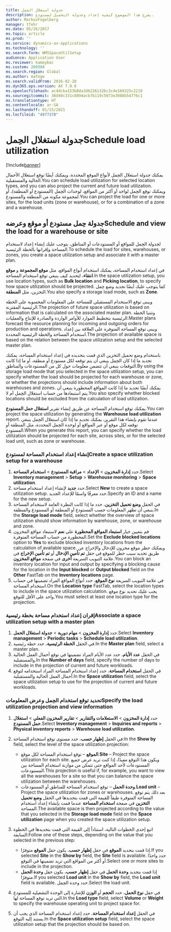 ```yaml
---
title: جدولة استغلال الحِمل
description: يشرح هذا الموضوع كيفية إعداد وجدولة التحميل لمستودع.
author: MarkusFogelberg
manager: tfehr
ms.date: 05/26/2017
ms.topic: article
ms.prod: ''
ms.service: dynamics-ax-applications
ms.technology: ''
ms.search.form: WMSSpaceUtilSetup
audience: Application User
ms.reviewer: kamaybac
ms.custom: 269384
ms.search.region: Global
ms.author: mafoge
ms.search.validFrom: 2016-02-28
ms.dyn365.ops.version: AX 7.0.0
ms.openlocfilehash: ac4dcba153b8da3d62261326c3c4e169325c2210
ms.sourcegitcommit: 38d40c331c8894acb7b119c5073e3088b54776c1
ms.translationtype: HT
ms.contentlocale: ar-SA
ms.lasthandoff: 01/15/2021
ms.locfileid: "4977378"
---
```

# <a name="schedule-load-utilization"></a><span data-ttu-id="2b42d-103">جدولة استغلال الحِمل</span><span class="sxs-lookup"><span data-stu-id="2b42d-103">Schedule load utilization</span></span>

[!include[banner](../includes/banner.md)]

<span data-ttu-id="2b42d-104">يمكنك جدولة استغلال الحِمل‬ لأنواع الموقع المحددة، ويمكنك أيضًا توقع استغلال الأحمال الحالية والمستقبلية.</span><span class="sxs-lookup"><span data-stu-id="2b42d-104">You can schedule load utilization for selected location types, and you can also project the current and future load utilization.</span></span> <span data-ttu-id="2b42d-105">ويمكنك توقع الحِمل لواحد أو أكثر من المواقع، لوحدات الحِمل (المستودع أو المنطقة)، أو لمجموعة مكونة من المنطقة والمستودع.</span><span class="sxs-lookup"><span data-stu-id="2b42d-105">You can project the load for one or more sites, for the load units (zone or warehouse), or for a combination of a zone and a warehouse.</span></span>

## <a name="schedule-and-view-the-load-for-a-warehouse-or-site"></a><span data-ttu-id="2b42d-106">جدولة حِمل مستودع أو موقع وعرضه</span><span class="sxs-lookup"><span data-stu-id="2b42d-106">Schedule and view the load for a warehouse or site</span></span>

<span data-ttu-id="2b42d-107">لجدولة الحِمل للمواقع أو المستودعات أو المناطق، يتوجب عليك إنشاء إعداد لاستخدام المساحة وإقرانها بالخطة الرئيسية.</span><span class="sxs-lookup"><span data-stu-id="2b42d-107">To schedule the load for sites, warehouses, or zones, you create a space utilization setup and associate it with a master plan.</span></span>

<span data-ttu-id="2b42d-108">في إعداد استخدام المساحة، يمكنك استخدام أنواع المواقع، مثل **موقع المجموعة** و **موقع انتقاء**، لتحديد كيف ينبغي توقع استخدام المساحة.</span><span class="sxs-lookup"><span data-stu-id="2b42d-108">In the space utilization setup, you use location types, such as **Bulk location** and **Picking location**, to specify how space utilization should be projected.</span></span> <span data-ttu-id="2b42d-109">كما يتوجب عليك أيضًا تحديد وضع حِمل التخزين، مثل **المنطقة**.</span><span class="sxs-lookup"><span data-stu-id="2b42d-109">You also specify a storage load mode, such as **Zone**.</span></span>

<span data-ttu-id="2b42d-110">ويبنى توقع الاستخدام المستقبلي للمساحة على المعلومات المحسوبة على الخطة الرئيسية المقترنة.</span><span class="sxs-lookup"><span data-stu-id="2b42d-110">The projection of future space utilization is based on information that is calculated on the associated master plan.</span></span> <span data-ttu-id="2b42d-111">وتتنبا الخطة الرئيسية بتخطيط الموارد للأوامر الواردة والصادرة للإنتاج والعمليات.</span><span class="sxs-lookup"><span data-stu-id="2b42d-111">Master plans forecast the resource planning for incoming and outgoing orders for production and operations.</span></span> <span data-ttu-id="2b42d-112">ويبنى توقع المساحة المتوفرة على العلاقة بين إعداد استخدام المساحة والخطة الرئيسية المحددة.</span><span class="sxs-lookup"><span data-stu-id="2b42d-112">The projection of available space is based on the relation between the space utilization setup and the selected master plan.</span></span>

<span data-ttu-id="2b42d-113">باستخدام وضع تحميل التخزين الذي قمت بتحديده في إعداد استخدام المساحة، يمكنك تحديد ما إذا كان الحِمل ينبغي أن يتم توقعه لكل مستودع أو منطقة، أو ما إذا كانت التوقعات ينبغي أن تتضمن معلومات حول كل من المستودعات والمناطق.</span><span class="sxs-lookup"><span data-stu-id="2b42d-113">By using the storage load mode that you selected in the space utilization setup, you can specify whether the load should be projected for each warehouse or zone, or whether the projections should include information about both warehouses and zones.</span></span> <span data-ttu-id="2b42d-114">يمكنك أيضًا تحديد ما إذا كانت المواقع المحظورة ينبغي أن يتم استبعادها من حساب استغلال الحِمل أم لا.</span><span class="sxs-lookup"><span data-stu-id="2b42d-114">You also specify whether blocked locations should be excluded from the calculation of load utilization.</span></span>

<span data-ttu-id="2b42d-115">يمكنك توقع استخدام المساحة عن طريق إنشاء تقرير **استغلال حمل المستودع**.</span><span class="sxs-lookup"><span data-stu-id="2b42d-115">You can project the space utilization by generating the **Warehouse load utilization** report.</span></span> <span data-ttu-id="2b42d-116">عندما تقوم بإنشاء هذا التقرير، يمكنك تحديد ما إذا كان استغلال الحِمل ينبغي توقعه لكل موقع أو عبر المواقع أو لوحدة الحِمل المحددة، مثل المنطقة أو المستودع.</span><span class="sxs-lookup"><span data-stu-id="2b42d-116">When you generate this report, you can specify whether the load utilization should be projected for each site, across sites, or for the selected load unit, such as zone or warehouse.</span></span>

### <a name="create-a-space-utilization-setup-for-a-warehouse"></a><span data-ttu-id="2b42d-117">إنشاء إعداد استخدام المساحة لمستودع</span><span class="sxs-lookup"><span data-stu-id="2b42d-117">Create a space utilization setup for a warehouse</span></span>

1. <span data-ttu-id="2b42d-118">حدد **إدارة المخزون** \> **الإعداد** \> **مراقبة المستودع** \> **استخدام المساحة**.</span><span class="sxs-lookup"><span data-stu-id="2b42d-118">Select **Inventory management** \> **Setup** \> **Warehouse monitoring** \> **Space utilization**.</span></span>
2. <span data-ttu-id="2b42d-119">حدد **جديد** لإنشاء إعداد استخدام مساحة.</span><span class="sxs-lookup"><span data-stu-id="2b42d-119">Select **New** to create a space utilization setup.</span></span> <span data-ttu-id="2b42d-120">حدد معرفًا واسمًا للإعداد الجديد.</span><span class="sxs-lookup"><span data-stu-id="2b42d-120">Specify an ID and a name for the new setup.</span></span>
3. <span data-ttu-id="2b42d-121">في الحقل **وضع تحميل التخزين**، حدد ما إذا كانت النظرة العامة لاستخدام المساحة ينبغي أن تظهر المعلومات حسب المستودع أو المنطقة أو المستودع والمنطقة.</span><span class="sxs-lookup"><span data-stu-id="2b42d-121">In the **Storage load mode** field, select whether the overview of space utilization should show information by warehouse, zone, or warehouse and zone.</span></span>
4. <span data-ttu-id="2b42d-122">قم بتعيين خيار **‏‫استبعاد المواقع المحظورة‬** على **نعم** لاستبعاد مواقع المخزون المحظورة من حساب المساحة المتوفرة.</span><span class="sxs-lookup"><span data-stu-id="2b42d-122">Set the **Exclude blocked locations** option to **Yes** to exclude blocked inventory locations from the calculation of available space.</span></span> <span data-ttu-id="2b42d-123">ويمكنك حظر موقع مخزون للإدخال والإخراج عن طريق تحديد سبب حظر للموقع في حقل **تم تأمين الإدخال** أو **تم تأمين الإخراج** في علامة التبويب السريعة **أخرى** في صفحة **مواقع المخزون**.</span><span class="sxs-lookup"><span data-stu-id="2b42d-123">You can block an inventory location for input and output by specifying a blocking cause for the location in the **Input blocked** or **Output blocked** field on the **Other** FastTab on the **Inventory locations** page.</span></span>
5. <span data-ttu-id="2b42d-124">في علامة التبويب السريعة **نوع الموقع**، حدد أنواع المواقع المراد تضمينها في حساب استخدام المساحة.</span><span class="sxs-lookup"><span data-stu-id="2b42d-124">On the **Location type** FastTab, select the location types to include in the space utilization calculation.</span></span> <span data-ttu-id="2b42d-125">يجب عليك تحديد نوع موقع واحد على الأقل للتوقع.</span><span class="sxs-lookup"><span data-stu-id="2b42d-125">You must select at least one location type for the projection.</span></span>

### <a name="associate-a-space-utilization-setup-with-a-master-plan"></a><span data-ttu-id="2b42d-126">إقران إعداد استخدام مساحة بخطة رئيسية</span><span class="sxs-lookup"><span data-stu-id="2b42d-126">Associate a space utilization setup with a master plan</span></span>

1. <span data-ttu-id="2b42d-127">حدد **إدارة المخزون** \> **مهام دورية** \> **جدولة استغلال الحمل**.</span><span class="sxs-lookup"><span data-stu-id="2b42d-127">Select **Inventory management** \> **Periodic tasks** \> **Schedule load utilization**.</span></span>
2. <span data-ttu-id="2b42d-128">في الحقل **الخطة الرئيسية**، حدد خطة رئيسية.</span><span class="sxs-lookup"><span data-stu-id="2b42d-128">In the **Master plan** field, select a master plan.</span></span>
3. <span data-ttu-id="2b42d-129">في الحقل **عدد الأيام**، حدد عدد الأيام المراد تضمينها في توقع أحمال العمل الحالية والمستقبلية.</span><span class="sxs-lookup"><span data-stu-id="2b42d-129">In the **Number of days** field, specify the number of days to include in the projection of current and future workloads.</span></span>
4. <span data-ttu-id="2b42d-130">في الحقل **استخدام المساحة**، حدد إعداد استخدام المساحة المراد استخدامه لتوقع أحمال العمل الحالية والمستقبلية.</span><span class="sxs-lookup"><span data-stu-id="2b42d-130">In the **Space utilization** field, select the space utilization setup to use for the projection of current and future workloads.</span></span>

### <a name="specify-the-load-utilization-projection-and-view-information"></a><span data-ttu-id="2b42d-131">تحديد توقع استخدام الحِمل وعرض المعلومات</span><span class="sxs-lookup"><span data-stu-id="2b42d-131">Specify the load utilization projection and view information</span></span>

1. <span data-ttu-id="2b42d-132">حدد **إدارة المخزون** \> **الاستعلامات والتقارير** \> **تقارير المخزون الفعلي‬** \> **استغلال حمل المستودع**.</span><span class="sxs-lookup"><span data-stu-id="2b42d-132">Select **Inventory management** \> **Inquiries and reports** \> **Physical inventory reports** \> **Warehouse load utilization**.</span></span>
2. <span data-ttu-id="2b42d-133">في الحقل **إظهار حسب**، حدد مستوى توقع استخدام المساحة:</span><span class="sxs-lookup"><span data-stu-id="2b42d-133">In the **Show by** field, select the level of the space utilization projection:</span></span>

    - <span data-ttu-id="2b42d-134">**الموقع** – توقع استخدام المساحة لكل موقع.</span><span class="sxs-lookup"><span data-stu-id="2b42d-134">**Site** – Project the space utilization for each site.</span></span> <span data-ttu-id="2b42d-135">ويكون هذا التوقع مفيدًا، إذا كنت تريد عرض جميع المستودعات لأحد المواقع حتى تتمكن من موازنة استخدام المساحة بين المستودعات.</span><span class="sxs-lookup"><span data-stu-id="2b42d-135">This projection is useful if, for example, you want to view all the warehouses for a site so that you can balance the space utilization between the warehouses.</span></span>
    - <span data-ttu-id="2b42d-136">**وحدة الحمل** – توقع استخدام المساحة للمناطق أو المستودعات.</span><span class="sxs-lookup"><span data-stu-id="2b42d-136">**Load unit** – Project the space utilization for zones or warehouses.</span></span> <span data-ttu-id="2b42d-137">بعد ذلك يتم توقع المساحة المتوفرة طبقاً للقيمة التي قمت بتحديدها في الحقل **وضع تحميل التخزين** في صفحة **استخدام المساحة** عندما قمت بإنشاء إعداد استخدام المساحة.</span><span class="sxs-lookup"><span data-stu-id="2b42d-137">The available space is then projected according to the value that you selected in the **Storage load mode** field on the **Space utilization** page when you created the space utilization setup.</span></span>

3. <span data-ttu-id="2b42d-138">اتبع إحدى الخطوات التالية، استناداً إلى القيمة التي قمت بتحديدها في الخطوة السابقة:</span><span class="sxs-lookup"><span data-stu-id="2b42d-138">Follow one of these steps, depending on the value that you selected in the previous step:</span></span>

    - <span data-ttu-id="2b42d-139">إذا قمت بتحديد **الموقع** في حقل **إظهار حسب**، يكون حقل **الموقع** متوفرًا.</span><span class="sxs-lookup"><span data-stu-id="2b42d-139">If you selected **Site** in the **Show by** field, the **Site** field is available.</span></span> <span data-ttu-id="2b42d-140">حدد واحدًا أو أكثر من المواقع التي تريد تضمينها في التوقع.</span><span class="sxs-lookup"><span data-stu-id="2b42d-140">Select one or more sites to include in the projection.</span></span>
    - <span data-ttu-id="2b42d-141">إذا قمت بتحديد **وحدة الحمل** في حقل **إظهار حسب**، يكون حقل **وحدة الحمل** متوفرًا.</span><span class="sxs-lookup"><span data-stu-id="2b42d-141">If you selected **Load unit** in the **Show by** field, the **Load unit** field is available.</span></span> <span data-ttu-id="2b42d-142">حدد وحدة الحِمل.</span><span class="sxs-lookup"><span data-stu-id="2b42d-142">Select the load unit.</span></span>

4. <span data-ttu-id="2b42d-143">في حقل **نوع الحمل**، حدد **الحجم** أو **الوزن** للإشارة إلى الوحدة التشغيلية للمستودع التي تريد توقع المساحة لها.</span><span class="sxs-lookup"><span data-stu-id="2b42d-143">In the **Load type** field, select **Volume** or **Weight** to specify the warehouse operating unit to project space for.</span></span>
5. <span data-ttu-id="2b42d-144">في الحقل **إعداد استخدام المساحة**، حدد إعداد استخدام المساحة الذي يجب أن يستند إليه التوقع.</span><span class="sxs-lookup"><span data-stu-id="2b42d-144">In the **Space utilization setup** field, select the space utilization setup that the projection should be based on.</span></span>

